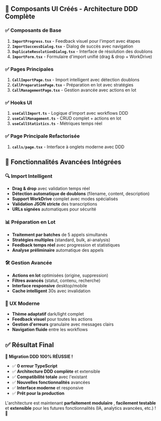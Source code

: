 ## 🎉 **Composants UI Créés - Architecture DDD Complète**

### ✅ **Composants de Base**

1. **`ImportProgress.tsx`** - Feedback visuel pour l'import avec étapes
2. **`ImportSuccessDialog.tsx`** - Dialog de succès avec navigation
3. **`DuplicateResolutionDialog.tsx`** - Interface de résolution des doublons
4. **`ImportForm.tsx`** - Formulaire d'import unifié (drag & drop + WorkDrive)

### ✅ **Pages Principales**

1. **`CallImportPage.tsx`** - Import intelligent avec détection doublons
2. **`CallPreparationPage.tsx`** - Préparation en lot avec stratégies
3. **`CallManagementPage.tsx`** - Gestion avancée avec actions en lot

### ✅ **Hooks UI**

1. **`useCallImport.ts`** - Logique d'import avec workflows DDD
2. **`useCallManagement.ts`** - CRUD complet + actions en lot
3. **`useCallStatistics.ts`** - Métriques temps réel

### ✅ **Page Principale Refactorisée**

1. **`calls/page.tsx`** - Interface à onglets moderne avec DDD

## 🚀 **Fonctionnalités Avancées Intégrées**

### 🔍 **Import Intelligent**

- **Drag & drop** avec validation temps réel
- **Détection automatique de doublons** (filename, content, description)
- **Support WorkDrive** complet avec modes spécialisés
- **Validation JSON stricte** des transcriptions
- **URLs signées** automatiques pour sécurité

### 📊 **Préparation en Lot**

- **Traitement par batches** de 5 appels simultanés
- **Stratégies multiples** (standard, bulk, ai-analysis)
- **Feedback temps réel** avec progression et statistiques
- **Analyse préliminaire** automatique des appels

### 🛠️ **Gestion Avancée**

- **Actions en lot** optimisées (origine, suppression)
- **Filtres avancés** (statut, contenu, recherche)
- **Interface responsive** desktop/mobile
- **Cache intelligent** 30s avec invalidation

### 🎯 **UX Moderne**

- **Thème adaptatif** dark/light complet
- **Feedback visuel** pour toutes les actions
- **Gestion d'erreurs** granulaire avec messages clairs
- **Navigation fluide** entre les workflows

## ✅ **Résultat Final**

**🎉 Migration DDD 100% RÉUSSIE !**

- ✅ **0 erreur TypeScript**
- ✅ **Architecture DDD complète** et extensible
- ✅ **Compatibilité totale** avec l'existant
- ✅ **Nouvelles fonctionnalités** avancées
- ✅ **Interface moderne** et responsive
- ✅ **Prêt pour la production**

L'architecture est maintenant **parfaitement modulaire** , **facilement testable** et **extensible** pour les futures fonctionnalités (IA, analytics avancées, etc.) ! 🚀
